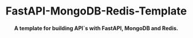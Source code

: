 <h1 align='center'>FastAPI-MongoDB-Redis-Template</h1>

<h4 align='center'>A template for building API`s with FastAPI, MongoDB and Redis.</h4>
